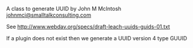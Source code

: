 A class to generate UUIDby John M McIntosh johnmci@smalltalkconsulting.comSee http://www.webdav.org/specs/draft-leach-uuids-guids-01.txtIf a plugin does not exist then we generate a UUID version 4 type GUUID